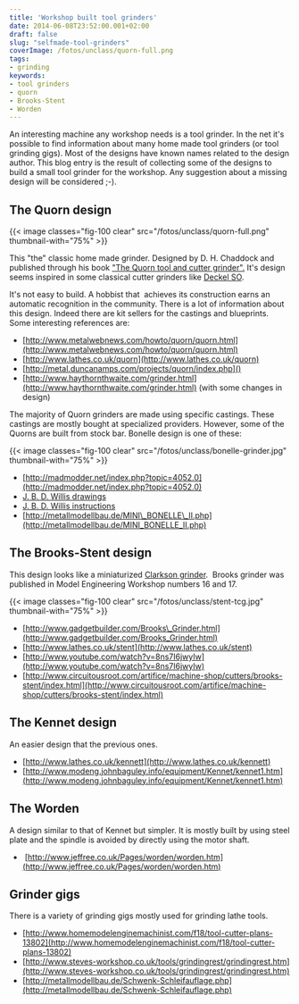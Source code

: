 ```yaml
---
title: 'Workshop built tool grinders'
date: 2014-06-08T23:52:00.001+02:00
draft: false
slug: "selfmade-tool-grinders"
coverImage: /fotos/unclass/quorn-full.png
tags:
- grinding
keywords:
- tool grinders
- quorn
- Brooks-Stent
- Worden
---
```


An interesting machine any workshop needs is a tool grinder. In the
net it's possible to find information about many home made tool
grinders (or tool grinding gigs). Most of the designs have known names
related to the design author. This blog entry is the result of
collecting some of the designs to build a small tool grinder for the
workshop. Any suggestion about a missing design will be considered ;-).


The Quorn design
----------------

{{< image classes="fig-100 clear"  src="/fotos/unclass/quorn-full.png" thumbnail-with="75%" >}}

This "the" classic home made grinder. Designed by D. H. Chaddock and
published through his book ["The Quorn tool and cutter
grinder".](https://openlibrary.org/works/OL13223812W/The_Quorn_tool_and_cutter_grinder)
It's design seems inspired in some classical cutter grinders like
[Deckel SO](http://www.lathes.co.uk/deckel/page3.html).

It's not easy to build. A hobbist that  achieves its construction
earns an automatic recognition in the community. There is a lot of
information about this design. Indeed there are kit sellers for the
castings and blueprints. Some interesting references are:


*   [http://www.metalwebnews.com/howto/quorn/quorn.html](http://www.metalwebnews.com/howto/quorn/quorn.html)
*   [http://www.lathes.co.uk/quorn](http://www.lathes.co.uk/quorn)
*   [http://metal.duncanamps.com/projects/quorn/index.php]()
*   [http://www.haythornthwaite.com/grinder.html](http://www.haythornthwaite.com/grinder.html) (with some changes in design)


The majority of Quorn grinders are made using specific castings. These
castings are mostly bought at specialized providers. However, some of
the Quorns are built from stock bar. Bonelle design is one of these:

{{< image classes="fig-100 clear"  src="/fotos/unclass/bonelle-grinder.jpg" thumbnail-with="75%" >}}


*   [http://madmodder.net/index.php?topic=4052.0](http://madmodder.net/index.php?topic=4052.0)
*   [J. B. D. Willis drawings](/pdfs/bonelle-tcg-drawings.pdf)
*   [J. B. D. Willis instructions](/pdfs/bonelle-tcg.pdf)
*   [http://metallmodellbau.de/MINI\_BONELLE\_II.php](http://metallmodellbau.de/MINI_BONELLE_II.php)



The Brooks-Stent design
-----------------------

This design looks like a miniaturized [Clarkson
grinder](http://www.lathes.co.uk/clarkson).  Brooks grinder was
published in Model Engineering Workshop numbers 16 and 17.

{{< image classes="fig-100 clear"  src="/fotos/unclass/stent-tcg.jpg" thumbnail-with="75%" >}}

*   [http://www.gadgetbuilder.com/Brooks\_Grinder.html](http://www.gadgetbuilder.com/Brooks_Grinder.html)
*   [http://www.lathes.co.uk/stent](http://www.lathes.co.uk/stent)
*   [http://www.youtube.com/watch?v=8ns7I6jwyIw](http://www.youtube.com/watch?v=8ns7I6jwyIw)
*   [http://www.circuitousroot.com/artifice/machine-shop/cutters/brooks-stent/index.html](http://www.circuitousroot.com/artifice/machine-shop/cutters/brooks-stent/index.html)


The Kennet design
-----------------


An easier design that the previous ones.


*   [http://www.lathes.co.uk/kennett](http://www.lathes.co.uk/kennett)
*   [http://www.modeng.johnbaguley.info/equipment/Kennet/kennet1.htm](http://www.modeng.johnbaguley.info/equipment/Kennet/kennet1.htm)


The Worden
----------


A design similar to that of Kennet but simpler. It is mostly built by
using steel plate and the spindle is avoided by directly using the
motor shaft.


*    [http://www.jeffree.co.uk/Pages/worden/worden.htm](http://www.jeffree.co.uk/Pages/worden/worden.htm)


Grinder gigs
------------


There is a variety of grinding gigs mostly used for grinding lathe tools.


*   [http://www.homemodelenginemachinist.com/f18/tool-cutter-plans-13802](http://www.homemodelenginemachinist.com/f18/tool-cutter-plans-13802)
*   [http://www.steves-workshop.co.uk/tools/grindingrest/grindingrest.htm](http://www.steves-workshop.co.uk/tools/grindingrest/grindingrest.htm)
*   [http://metallmodellbau.de/Schwenk-Schleifauflage.php](http://metallmodellbau.de/Schwenk-Schleifauflage.php)
